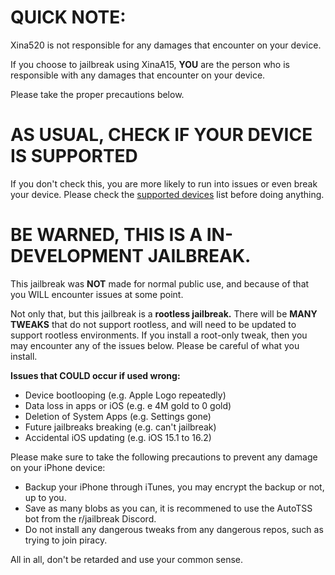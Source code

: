 # QUICK NOTE:
Xina520 is not responsible for any damages that encounter on your device.

If you choose to jailbreak using XinaA15, **YOU** are the person who is responsible with any damages that encounter on your device.

Please take the proper precautions below.

# AS USUAL, CHECK IF YOUR DEVICE IS SUPPORTED
If you don't check this, you are more likely to run into issues or even break your device.
Please check the [supported devices](https://github.com/NotDarkn/XinaA15/blob/main/SUPPORTED.md) list before doing anything.

# BE WARNED, THIS IS A IN-DEVELOPMENT JAILBREAK.

This jailbreak was **NOT** made for normal public use, and because of that you WILL encounter issues at some point.

Not only that, but this jailbreak is a **rootless jailbreak.** There will be **MANY TWEAKS** that do not support rootless, and will need to be updated to support rootless environments. If you install a root-only tweak, then you may encounter any of the issues below. Please be careful of what you install.

**Issues that COULD occur if used wrong:**
- Device bootlooping (e.g. Apple Logo repeatedly)
- Data loss in apps or iOS (e.g. e 4M gold to 0 gold)
- Deletion of System Apps (e.g. Settings gone)
- Future jailbreaks breaking (e.g. can't jailbreak)
- Accidental iOS updating (e.g. iOS 15.1 to 16.2)

Please make sure to take the following precautions to prevent any damage on your iPhone device:
- Backup your iPhone through iTunes, you may encrypt the backup or not, up to you.
- Save as many blobs as you can, it is recommened to use the AutoTSS bot from the r/jailbreak Discord.
- Do not install any dangerous tweaks from any dangerous repos, such as trying to join piracy.

All in all, don't be retarded and use your common sense.
